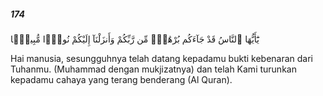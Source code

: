 ##### 174

<span class="ayah">يَٰٓأَيُّهَا ٱلنَّاسُ قَدْ جَآءَكُم بُرْهَٰنٌۭ مِّن رَّبِّكُمْ وَأَنزَلْنَآ إِلَيْكُمْ نُورًۭا مُّبِينًۭا</span>

<span class="ayah_translation">Hai manusia, sesungguhnya telah datang kepadamu bukti kebenaran dari Tuhanmu. (Muhammad dengan mukjizatnya) dan telah Kami turunkan kepadamu cahaya yang terang benderang (Al Quran).</span>

